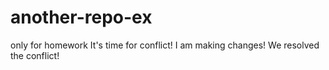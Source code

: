 # another-repo-ex
only for homework
It's time for conflict!
I am making changes!
We resolved the conflict!
